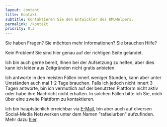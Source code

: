 ```yaml
---
layout: content
title: Kontakt
subtitle: Kontaktieren Sie den Entwickler des KMUHelpers.
permalink: /kontakt
priority: 0.3
---
```


Sie haben Fragen? Sie möchten mehr Informationen? Sie brauchen Hilfe?

Kein Problem! Sie sind hier genau auf der richtigen Seite gelandet.

Ich bin auch gerne bereit, Ihnen bei der Aufsetzung zu helfen, aber dies kann ich leider aus Zeitgründen nicht gratis anbieten.

Ich antworte in den meisten Fällen innert weniger Stunden, kann aber unter Umständen auch mal 1-2 Tage brauchen. Falls ich jedoch nicht innert 3 Tagen antworte, bin ich vermutlich auf der benutzten Plattform nicht aktiv oder habe ihre Nachricht nicht erhalten. In solchen Fällen bitte ich Sie, mich über eine zweite Plattform zu kontaktieren.

Ich bin hauptsächlich erreichbar via [E-Mail](mailto:kmuhelper@rafaelurben.ch), bin aber auch auf diversen Social-Media Netzwerken unter dem Namen "rafaelurben" aufzufinden. Mehr dazu [hier](/kontakt).
